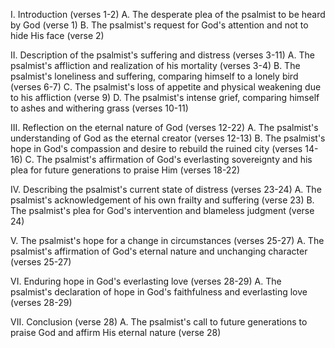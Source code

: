 I. Introduction (verses 1-2)
    A. The desperate plea of the psalmist to be heard by God (verse 1)
    B. The psalmist's request for God's attention and not to hide His face (verse 2)
    
II. Description of the psalmist's suffering and distress (verses 3-11)
    A. The psalmist's affliction and realization of his mortality (verses 3-4)
    B. The psalmist's loneliness and suffering, comparing himself to a lonely bird (verses 6-7)
    C. The psalmist's loss of appetite and physical weakening due to his affliction (verse 9)
    D. The psalmist's intense grief, comparing himself to ashes and withering grass (verses 10-11)
    
III. Reflection on the eternal nature of God (verses 12-22)
    A. The psalmist's understanding of God as the eternal creator (verses 12-13)
    B. The psalmist's hope in God's compassion and desire to rebuild the ruined city (verses 14-16)
    C. The psalmist's affirmation of God's everlasting sovereignty and his plea for future generations to praise Him (verses 18-22)
    
IV. Describing the psalmist's current state of distress (verses 23-24)
    A. The psalmist's acknowledgement of his own frailty and suffering (verse 23)
    B. The psalmist's plea for God's intervention and blameless judgment (verse 24)
    
V. The psalmist's hope for a change in circumstances (verses 25-27)
    A. The psalmist's affirmation of God's eternal nature and unchanging character (verses 25-27)
    
VI. Enduring hope in God's everlasting love (verses 28-29)
    A. The psalmist's declaration of hope in God's faithfulness and everlasting love (verses 28-29)
    
VII. Conclusion (verse 28)
    A. The psalmist's call to future generations to praise God and affirm His eternal nature (verse 28)